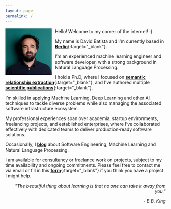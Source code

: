 ```yaml
---
layout: page
permalink: /
---
```


<img style="float: left; padding-right: 10px;" align="left"  src="/assets/images/about-me_2020_2.jpg" alt="about-me.jpg" width="29%">


Hello! Welcome to my corner of the internet! :)

My name is David Batista and I'm currently based in [__Berlin__](https://www.google.com/maps/d/viewer?mid=19OMZvuXI0bNyCy-tEzsEglB7UmY&hl&ll=52.51602753988408%2C13.316764005371056&z=10){:target="_blank"}. 

I’m an experienced machine learning engineer and software developer, with a strong background in Natural Language Processing. 

I hold a Ph.D, where I focused on [__semantic relationship extraction__](http://davidsbatista.net/assets/documents/publications/dsbatista-phd-thesis-2016.pdf){:target="_blank"}, and I've authored multiple [__scientific publications__](https://scholar.google.de/citations?user=-tRNGd0AAAAJ&hl=en){:target="_blank"}. 

I’m skilled in applying Machine Learning, Deep Learning and other AI techniques to tackle diverse problems while also managing the associated software infrastructure ecosystem. 

My professional experiences span over academia, startup environments, freelancing projects, and established enterprises, where I’ve collaborated effectively with dedicated teams to deliver production‑ready software solutions.

Occasionally, I <a href="/posts/" target="_blank"><b>blog</b></a> about Software Engineering, Machine Learning and Natural Language Processing.

I am available for consultancy or freelance work on projects, subject to my time availability and ongoing commitments. Please feel free to contact me via email or fill in this [__form__](https://o0dzsg71ld8.typeform.com/to/tA9kn9Dd){:target="_blank"} if you think you have a project I might help.


<div style="text-align: right;">
	<p><em>"The beautiful thing about learning is that no one can take it away from you."</em></p>
	<p style="font-style: italic;">- B.B. King</p>
</div>
